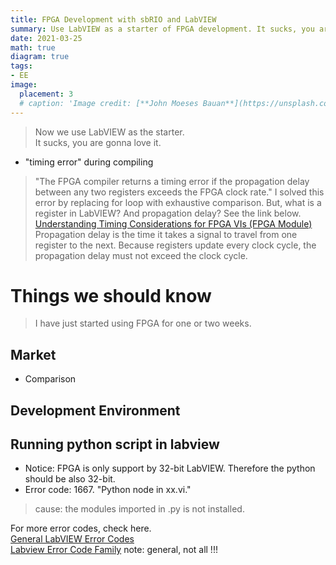 ```yaml
---
title: FPGA Development with sbRIO and LabVIEW
summary: Use LabVIEW as a starter of FPGA development. It sucks, you are gonna love it. 
date: 2021-03-25
math: true
diagram: true
tags:
- EE
image:
  placement: 3
  # caption: 'Image credit: [**John Moeses Bauan**](https://unsplash.com/photos/OGZtQF8iC0g)'
---
```


> Now we use LabVIEW as the starter. <br>
> It sucks, you are gonna love it.

- "timing error" during compiling
> "The FPGA compiler returns a timing error if the propagation delay between any two registers exceeds the FPGA clock rate." I solved this error by replacing for loop with exhaustive comparison. But, what is a register in LabVIEW? And propagation delay? See the link below.<br>
> [Understanding Timing Considerations for FPGA VIs (FPGA Module)](https://zone.ni.com/reference/en-XX/help/371599P-01/lvfpgaconcepts/registers/)<br>
> Propagation delay is the time it takes a signal to travel from one register to the next. Because registers update every clock cycle, the propagation delay must not exceed the clock cycle.

# Things we should know 
> I have just started using FPGA for one or two weeks. 

## Market
- Comparison

## Development Environment

## Running python script in labview
- Notice: FPGA is only support by 32-bit LabVIEW. Therefore the python should be also 32-bit.
- Error code: 1667. "Python node in xx.vi."
> cause: the modules imported in .py is not installed. 

For more error codes, check here.<br>
[General LabVIEW Error Codes](https://zone.ni.com/reference/en-XX/help/371361R-01/lverror/misc_lv_error_codes/)<br>
[Labview Error Code Family](https://labviewwiki.org/wiki/LabVIEW_Error_Code_Family)
note: general, not all !!!